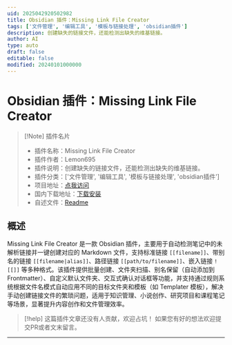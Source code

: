 ```yaml
---
uid: 2025042920502982
title: Obsidian 插件：Missing Link File Creator
tags: ['文件管理', '编辑工具', '模板与链接处理', 'obsidian插件']
description: 创建缺失的链接文件，还能检测出缺失的维基链接。
author: AI
type: auto
draft: false
editable: false
modified: 20240101000000
---
```


# Obsidian 插件：Missing Link File Creator

> [!Note] 插件名片
> - 插件名称：Missing Link File Creator
> - 插件作者：Lemon695
> - 插件说明：创建缺失的链接文件，还能检测出缺失的维基链接。
> - 插件分类：['文件管理', '编辑工具', '模板与链接处理', 'obsidian插件']
> - 项目地址：[点我访问](https://github.com/Lemon695/obsidian-missing-link-file-creator)
> - 国内下载地址：[下载安装](https://pkmer.cn/products/plugin/pluginMarket/?missing-link-file-creator)
> - 自述文件：[Readme](https://ghproxy.net/https://raw.githubusercontent.com/Lemon695/obsidian-missing-link-file-creator/master/README.md)



## 概述

Missing Link File Creator 是一款 Obsidian 插件，主要用于自动检测笔记中的未解析链接并一键创建对应的 Markdown 文件，支持标准链接 `[[filename]]`、带别名的链接 `[[filename|alias]]`、路径链接 `[[path/to/filename]]`、嵌入链接 `![[]]` 等多种格式。该插件提供批量创建、文件夹扫描、别名保留（自动添加到 Frontmatter）、自定义默认文件夹、交互式确认对话框等功能，并支持通过规则系统根据文件名模式自动应用不同的目标文件夹和模板（如 Templater 模板），解决手动创建链接文件的繁琐问题，适用于知识管理、小说创作、研究项目和课程笔记等场景，显著提升内容创作和文件管理效率。


> [!help] 
> 这篇插件文章还没有人贡献，欢迎占坑！
> 如果您有好的想法欢迎提交PR或者文末留言。
> 

---



